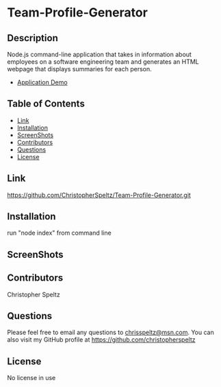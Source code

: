 # Team-Profile-Generator

## Description
Node.js command-line application that takes in information about employees on a software engineering team and generates an HTML webpage that displays summaries for each person.
- [Application Demo](https://drive.google.com/file/d/1gZMpPRI_VShaSQqoxm8Tl0hTBfjE8SCB/view?usp=sharing)

## Table of Contents
- [Link](#link)
- [Installation](#installation)
- [ScreenShots](#screenshots)
- [Contributors](#contributors)
- [Questions](#questions)
- [License](#license)

## Link
https://github.com/ChristopherSpeltz/Team-Profile-Generator.git


## Installation
run "node index" from command line


## ScreenShots


## Contributors
Christopher Speltz

## Questions
Please feel free to email any questions to chrisspeltz@msn.com. You can also visit my GitHub profile at https://github.com/christopherspeltz

## License

No license in use
